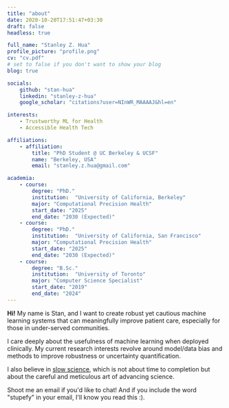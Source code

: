 ```yaml
---
title: "about"
date: 2020-10-20T17:51:47+03:30
draft: false
headless: true

full_name: "Stanley Z. Hua"
profile_picture: "profile.png"
cv: "cv.pdf"
# set to false if you don't want to show your blog
blog: true

socials:
    github: "stan-hua"
    linkedin: "stanley-z-hua"
    google_scholar: "citations?user=NInWR_MAAAAJ&hl=en"

interests:
    - Trustworthy ML for Health
    - Accessible Health Tech

affiliations:
    - affiliation:
        title: "PhD Student @ UC Berkeley & UCSF"
        name: "Berkeley, USA"
        email: "stanley.z.hua@gmail.com"

academia:
    - course:
        degree: "PhD."
        institution:  "University of California, Berkeley"
        major: "Computational Precision Health"
        start_date: "2025"
        end_date: "2030 (Expected)"
    - course:
        degree: "PhD."
        institution:  "University of California, San Francisco"
        major: "Computational Precision Health"
        start_date: "2025"
        end_date: "2030 (Expected)"
    - course:
        degree: "B.Sc."
        institution:  "University of Toronto"
        major: "Computer Science Specialist"
        start_date: "2019"
        end_date: "2024"
---
```


**Hi!** My name is Stan, and I want to create robust yet cautious machine learning systems that can meaningfully improve patient care, especially for those in under-served communities.

I care deeply about the usefulness of machine learning when deployed clinically. My current research interests revolve around model/data bias and methods to improve robustness or uncertainty quantification.

I also believe in [slow science](https://en.wikipedia.org/wiki/Slow_science), which is not about time to completion but about the careful and meticulous art of advancing science.

Shoot me an email if you'd like to chat! And if you include the word "stupefy" in your email, I'll know you read this :).
